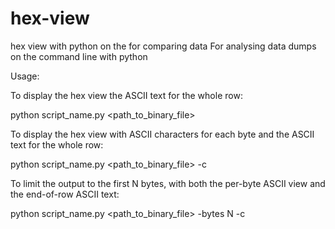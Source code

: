 # hex-view
 hex view with python on the for comparing data
For analysing data dumps on the command line with python 

Usage:

To display the hex view the ASCII text for the whole row:

python script_name.py <path_to_binary_file>

To display the hex view with ASCII characters for each byte and the ASCII text for the whole row:

python script_name.py <path_to_binary_file> -c

To limit the output to the first N bytes, with both the per-byte ASCII view and the end-of-row ASCII text:

python script_name.py <path_to_binary_file> -bytes N -c
